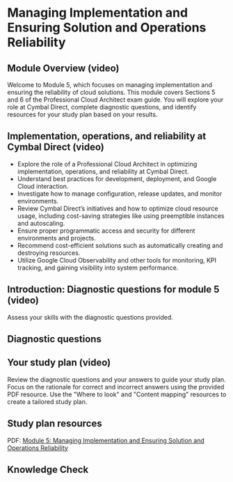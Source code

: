 <h1>Managing Implementation and Ensuring Solution and Operations Reliability</h1>

<h2>Module Overview (video)</h2>
Welcome to Module 5, which focuses on managing implementation and ensuring the reliability of cloud solutions. This module covers Sections 5 and 6 of the Professional Cloud Architect exam guide. You will explore your role at Cymbal Direct, complete diagnostic questions, and identify resources for your study plan based on your results.

<h2>Implementation, operations, and reliability at Cymbal Direct (video)</h2>
<ul>
    <li>Explore the role of a Professional Cloud Architect in optimizing implementation, operations, and reliability at Cymbal Direct.</li>
    <li>Understand best practices for development, deployment, and Google Cloud interaction.</li>
    <li>Investigate how to manage configuration, release updates, and monitor environments.</li>
    <li>Review Cymbal Direct’s initiatives and how to optimize cloud resource usage, including cost-saving strategies like using preemptible instances and autoscaling.</li>
    <li>Ensure proper programmatic access and security for different environments and projects.</li>
    <li>Recommend cost-efficient solutions such as automatically creating and destroying resources.</li>
    <li>Utilize Google Cloud Observability and other tools for monitoring, KPI tracking, and gaining visibility into system performance.</li>
</ul>

<h2>Introduction: Diagnostic questions for module 5 (video)</h2>
Assess your skills with the diagnostic questions provided. 

<h2>Diagnostic questions</h2>

<h2>Your study plan (video)</h2>
Review the diagnostic questions and your answers to guide your study plan. Focus on the rationale for correct and incorrect answers using the provided PDF resource. Use the "Where to look" and "Content mapping" resources to create a tailored study plan.

<h2>Study plan resources</h2>
PDF: <a href="https://drive.google.com/file/d/1FrnUr6EZ1E3Y2t1OkbyndH5eVMC7Wu_j/view?usp=drive_link">Module 5: Managing Implementation and Ensuring Solution and Operations Reliability</a>

<h2>Knowledge Check</h2>
